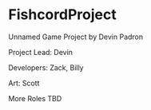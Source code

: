 # FishcordProject

Unnamed Game Project by Devin Padron

Project Lead: Devin

Developers: Zack, Billy

Art: Scott

More Roles TBD
